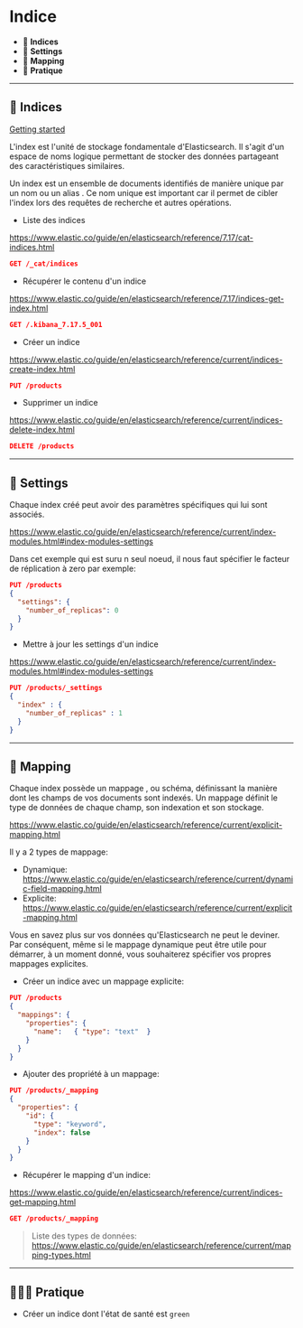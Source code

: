 # Indice

*  🔖 **Indices**
*  🔖 **Settings**
*  🔖 **Mapping**
*  🔖 **Pratique**

___

## 📑 Indices

[Getting started](https://www.elastic.co/guide/en/elasticsearch/reference/current/getting-started.html)

L'index est l'unité de stockage fondamentale d'Elasticsearch. Il s'agit d'un espace de noms logique permettant de stocker des données partageant des caractéristiques similaires.

Un index est un ensemble de documents identifiés de manière unique par un nom ou un alias . Ce nom unique est important car il permet de cibler l'index lors des requêtes de recherche et autres opérations.

- Liste des indices

https://www.elastic.co/guide/en/elasticsearch/reference/7.17/cat-indices.html

```json
GET /_cat/indices
```

- Récupérer le contenu d'un indice

https://www.elastic.co/guide/en/elasticsearch/reference/7.17/indices-get-index.html

```json
GET /.kibana_7.17.5_001
```

- Créer un indice

https://www.elastic.co/guide/en/elasticsearch/reference/current/indices-create-index.html

```json
PUT /products
```

- Supprimer un indice

https://www.elastic.co/guide/en/elasticsearch/reference/current/indices-delete-index.html

```json
DELETE /products
```
___

## 📑  Settings

Chaque index créé peut avoir des paramètres spécifiques qui lui sont associés.


https://www.elastic.co/guide/en/elasticsearch/reference/current/index-modules.html#index-modules-settings

Dans cet exemple qui est suru n seul noeud, il nous faut spécifier le facteur de réplication à zero par exemple:

```json
PUT /products
{
  "settings": {
    "number_of_replicas": 0
  }
}
```

- Mettre à jour les settings d'un indice

https://www.elastic.co/guide/en/elasticsearch/reference/current/index-modules.html#index-modules-settings

```json
PUT /products/_settings
{
  "index" : {
    "number_of_replicas" : 1
  }
} 
```

___

## 📑 Mapping

Chaque index possède un mappage , ou schéma, définissant la manière dont les champs de vos documents sont indexés. Un mappage définit le type de données de chaque champ, son indexation et son stockage.

https://www.elastic.co/guide/en/elasticsearch/reference/current/explicit-mapping.html

Il y a 2 types de mappage:
- Dynamique: https://www.elastic.co/guide/en/elasticsearch/reference/current/dynamic-field-mapping.html
- Explicite: https://www.elastic.co/guide/en/elasticsearch/reference/current/explicit-mapping.html

Vous en savez plus sur vos données qu'Elasticsearch ne peut le deviner. Par conséquent, même si le mappage dynamique peut être utile pour démarrer, à un moment donné, vous souhaiterez spécifier vos propres mappages explicites.

- Créer un indice avec un mappage explicite:

```json
PUT /products
{
  "mappings": {
    "properties": {
      "name":   { "type": "text"  }     
    }
  }
}
```

- Ajouter des propriété à un mappage:

```json
PUT /products/_mapping
{
  "properties": {
    "id": {
      "type": "keyword",
      "index": false
    }
  }
}
```

- Récupérer le mapping d'un indice:
  
https://www.elastic.co/guide/en/elasticsearch/reference/current/indices-get-mapping.html

```json
GET /products/_mapping
```

> Liste des types de données: https://www.elastic.co/guide/en/elasticsearch/reference/current/mapping-types.html

___

## 👨🏻‍💻 Pratique

- Créer un indice dont l'état de santé est `green`
